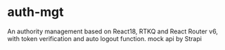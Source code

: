 # auth-mgt

An authority management based on React18, RTKQ and React Router v6, with token verification and auto logout function.
mock api by Strapi
